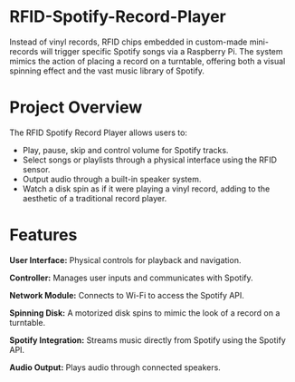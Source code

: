 # RFID-Spotify-Record-Player
Instead of vinyl records, RFID chips embedded in custom-made mini-records will trigger specific Spotify songs via a Raspberry Pi. The system mimics the action of placing a record on a turntable, offering both a visual spinning effect and the vast music library of Spotify.

# Project Overview
The RFID Spotify Record Player allows users to:
- Play, pause, skip and control volume for Spotify tracks.
- Select songs or playlists through a physical interface using the RFID sensor.
- Output audio through a built-in speaker system.
- Watch a disk spin as if it were playing a vinyl record, adding to the aesthetic of a traditional record player.

# Features
**User Interface:** Physical controls for playback and navigation.

**Controller:** Manages user inputs and communicates with Spotify.

**Network Module:** Connects to Wi-Fi to access the Spotify API.

**Spinning Disk:** A motorized disk spins to mimic the look of a record on a turntable.

**Spotify Integration:** Streams music directly from Spotify using the Spotify API.

**Audio Output:** Plays audio through connected speakers.

